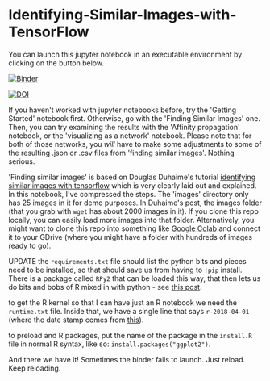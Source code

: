 # Identifying-Similar-Images-with-TensorFlow

You can launch this jupyter notebook in an executable environment by clicking on the button below.

[![Binder](https://mybinder.org/badge.svg)](https://mybinder.org/v2/gh/o-date/Identifying-Similar-Images-with-TensorFlow-notebooks/HEAD)

[![DOI](https://zenodo.org/badge/132169566.svg)](https://zenodo.org/badge/latestdoi/132169566)

If you haven't worked with jupyter notebooks before, try the 'Getting Started' notebook first. Otherwise, go with the 'Finding Similar Images' one. Then, you can try examining the results with the 'Affinity propagation' notebook, or the 'visualizing as a network' notebook. Please note that for both of those networks, you _will_ have to make some adjustments to some of the resulting .json or .csv files from 'finding similar images'. Nothing serious.

'Finding similar images' is based on Douglas Duhaime's tutorial [identifying similar images with tensorflow](http://douglasduhaime.com/posts/identifying-similar-images-with-tensorflow.html) which is very clearly laid out and explained. In this notebook, I've compressed the steps. The 'images' directory only has 25 images in it for demo purposes. In Duhaime's post, the images folder (that you grab with `wget` has about 2000 images in it). If you clone this repo locally, you can easily load more images into that folder. Alternatively, you might want to clone this repo into something like [Google Colab](colab.research.google.com/) and connect it to your GDrive (where you might have a folder with hundreds of images ready to go).

UPDATE
the `requirements.txt` file should list the python bits and pieces need to be installed, so that should save us from having to `!pip` install. There is a package called `RPy2` that can be loaded this way, that then lets us do bits and bobs of R mixed in with python - see [this post](https://medium.com/@mbussonn/baf064ca1fb6).

to get the R kernel so that I can have just an R notebook we need the `runtime.txt` file. Inside that, we have a single line that says `r-2018-04-01` (where the date stamp comes from [this](https://mran.microsoft.com/timemachine)).

to preload and R packages, put the name of the package in the `install.R` file in normal R syntax, like so: `install.packages("ggplot2")`.

And there we have it! Sometimes the binder fails to launch. Just reload. Keep reloading.

